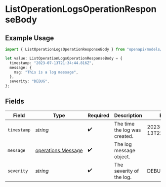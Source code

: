 # ListOperationLogsOperationResponseBody

## Example Usage

```typescript
import { ListOperationLogsOperationResponseBody } from "openapi/models/operations";

let value: ListOperationLogsOperationResponseBody = {
  timestamp: "2023-07-13T21:34:44.816Z",
  message: {
    msg: "This is a log message",
  },
  severity: "DEBUG",
};
```

## Fields

| Field                                                    | Type                                                     | Required                                                 | Description                                              | Example                                                  |
| -------------------------------------------------------- | -------------------------------------------------------- | -------------------------------------------------------- | -------------------------------------------------------- | -------------------------------------------------------- |
| `timestamp`                                              | *string*                                                 | :heavy_check_mark:                                       | The time the log was created.                            | 2023-07-13T21:34:44.816Z                                 |
| `message`                                                | [operations.Message](../../models/operations/message.md) | :heavy_check_mark:                                       | The log message object.                                  |                                                          |
| `severity`                                               | *string*                                                 | :heavy_check_mark:                                       | The severity of the log.                                 | DEBUG                                                    |